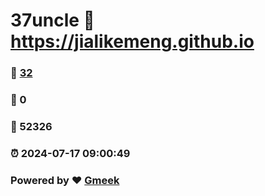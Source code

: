 # 37uncle :link: https://jialikemeng.github.io 
### :page_facing_up: [32](https://jialikemeng.github.io/tag.html) 
### :speech_balloon: 0 
### :hibiscus: 52326 
### :alarm_clock: 2024-07-17 09:00:49 
### Powered by :heart: [Gmeek](https://github.com/Meekdai/Gmeek)
